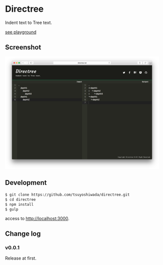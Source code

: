 Directree
=========

Indent text to Tree text.

[see playground](http://directree.net/)


## Screenshot

![image](https://raw.githubusercontent.com/tsuyoshiwada/directree/images/image.png)


## Development

```
$ git clone https://github.com/tsuyoshiwada/directree.git
$ cd directree
$ npm install
$ gulp
```

access to [http://localhost:3000](http://localhost:3000).


## Change log

### v0.0.1
Release at first.
